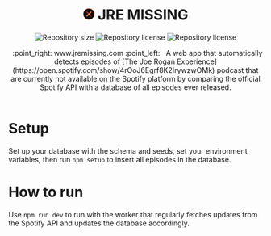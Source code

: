 <div align="center" text-align="center">

#  <img height="23px" width="23px" padding="5px" src="./client/public/favicon.png" alt="JRE MISSING LOGO" /> JRE MISSING


<p>
  <img alt="Repository size" src="https://img.shields.io/github/repo-size/HenB13/jre-missing?color=#ee7d2c">
  <img alt="Repository license" src="https://img.shields.io/github/license/HenB13/jre-missing?color=#ee7d2c">
  <img alt="Repository license" src="https://img.shields.io/static/v1?label=sauna+temp&message=200F&color=#ee7d2c">
  
</p>
&#xa0;
  :point_right: www.jremissing.com :point_left:
  &#xa0;
A web app that automatically detects episodes of [The Joe Rogan Experience](https://open.spotify.com/show/4rOoJ6Egrf8K2IrywzwOMk) podcast that are currently not available on the Spotify platform by comparing the official Spotify API with a database of all episodes ever released.
</div>
&#xa0;

# Setup

Set up your database with the schema and seeds, set your environment variables, then run `npm setup` to insert all episodes in the database.

# How to run

Use `npm run dev` to run with the worker that regularly fetches updates from the Spotify API and updates the database accordingly.
